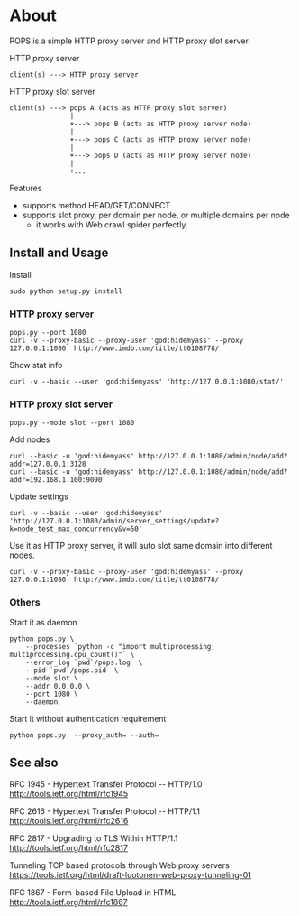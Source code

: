 # About

POPS is a simple HTTP proxy server and HTTP proxy slot server.


HTTP proxy server

    client(s) ---> HTTP proxy server


HTTP proxy slot server

    client(s) ---> pops A (acts as HTTP proxy slot server)
                   |
                   +---> pops B (acts as HTTP proxy server node)
                   |
                   +---> pops C (acts as HTTP proxy server node)
                   |
                   +---> pops D (acts as HTTP proxy server node)
                   |
                   +...

Features

 - supports method HEAD/GET/CONNECT
 - supports slot proxy, per domain per node, or multiple domains per node
    - it works with Web crawl spider perfectly.


## Install and Usage

Install

    sudo python setup.py install


### HTTP proxy server

    pops.py --port 1080
    curl -v --proxy-basic --proxy-user 'god:hidemyass' --proxy 127.0.0.1:1080  http://www.imdb.com/title/tt0108778/

Show stat info

    curl -v --basic --user 'god:hidemyass' 'http://127.0.0.1:1080/stat/'


### HTTP proxy slot server

    pops.py --mode slot --port 1080


Add nodes

    curl --basic -u 'god:hidemyass' http://127.0.0.1:1080/admin/node/add?addr=127.0.0.1:3128
    curl --basic -u 'god:hidemyass' http://127.0.0.1:1080/admin/node/add?addr=192.168.1.100:9090


Update settings

    curl -v --basic --user 'god:hidemyass' 'http://127.0.0.1:1080/admin/server_settings/update?k=node_test_max_concurrency&v=50'


Use it as HTTP proxy server, it will auto slot same domain into different nodes.

    curl -v --proxy-basic --proxy-user 'god:hidemyass' --proxy 127.0.0.1:1080  http://www.imdb.com/title/tt0108778/


### Others

Start it as daemon

    python pops.py \
        --processes `python -c "import multiprocessing; multiprocessing.cpu_count()"` \
        --error_log `pwd`/pops.log  \
        --pid `pwd`/pops.pid  \
        --mode slot \
        --addr 0.0.0.0 \
        --port 1080 \
        --daemon


Start it without authentication requirement

    python pops.py  --proxy_auth= --auth=


## See also

RFC 1945 - Hypertext Transfer Protocol -- HTTP/1.0
http://tools.ietf.org/html/rfc1945

RFC 2616 - Hypertext Transfer Protocol -- HTTP/1.1
http://tools.ietf.org/html/rfc2616

RFC 2817 - Upgrading to TLS Within HTTP/1.1
http://tools.ietf.org/html/rfc2817

Tunneling TCP based protocols through Web proxy servers
https://tools.ietf.org/html/draft-luotonen-web-proxy-tunneling-01

RFC 1867 - Form-based File Upload in HTML
http://tools.ietf.org/html/rfc1867

